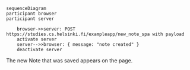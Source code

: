 ```mermaid
sequenceDiagram
participant browser
participant server

    browser->>server: POST https://studies.cs.helsinki.fi/exampleapp/new_note_spa with payload
    activate server
    server-->>browser: { message: "note created" }
    deactivate server

```

The new Note that was saved appears on the page.

